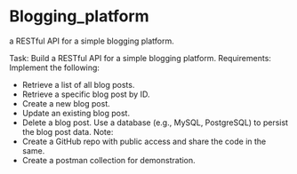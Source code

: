 # Blogging_platform
 a RESTful API for a simple blogging platform.


Task: Build a RESTful API for a simple blogging platform.
Requirements: Implement the following:
- Retrieve a list of all blog posts.
- Retrieve a specific blog post by ID.
- Create a new blog post.
- Update an existing blog post.
- Delete a blog post.
Use a database (e.g., MySQL, PostgreSQL) to persist the blog post data.
Note:
- Create a GitHub repo with public access and share the code in the same.
- Create a postman collection for demonstration.  

